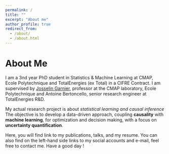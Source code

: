 ```yaml
---
permalink: /
title: ""
excerpt: "About me"
author_profile: true
redirect_from: 
  - /about/
  - /about.html
---
```


About Me
============

I am a 3nd year PhD student in Statistics & Machine Learning at CMAP, Ecole Polytechnique and TotalEnergies (ex Total) in a CIFRE Contract. I am supervised by [Josselin Garnier](https://josselin-garnier.org/), professor at the CMAP laboratory, Ecole Polytechnique and Antoine Bertoncello, senior research engineer at TotalEnergies R&D.

My actual research project is about _statistical learning and causal inference_ The objective is to develop a data-driven approach, coupling **causality** with **machine learning**, for optimization and decision making, with a focus on **uncertainty quantification**.

Here, you will find link to my publications, talks, and my resume. You can also find on the left-hand side links to my social accounts and e-mail, feel free to contact me.
Have a good day !

